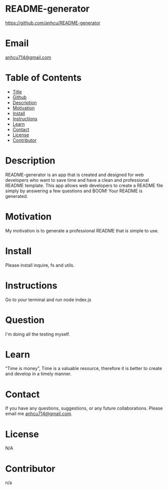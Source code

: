 
  # README-generator
  https://github.com/anhcu/README-generator

  # Email
  anhcu714@gmail.com

  # Table of Contents
  * [Title](#Title)
  * [Github](#Github)
  * [Description](#Description)
  * [Motivation](#Motivation)
  * [Install](#Install)
  * [Instructions](#Instructions)
  * [Learn](#Learn)
  * [Contact](#Contact)
  * [License](#License)
  * [Contributor](#Contributor)


  # Description
  README-generator is an app that is created and designed for web developers who want to save time and have a clean and professional README template.  This app allows web developers to create a README file simply by answering a few questions and BOOM! Your README is generated.

  # Motivation
  My motivation is to generate a professional README that is simple to use.

  # Install
  Please install inquire, fs and utils.

  # Instructions
  Go to your terminal and run node index.js

  # Question
  I'm doing all the testing myself.

  # Learn
  “Time is money”, Time is a valuable resource, therefore it is better to create and develop in a timely manner. 

  # Contact
  If you have any questions, suggestions, or any future collaborations. Please email me anhcu714@gmail.com. 

  # License
  N/A

  # Contributor
  n/a

